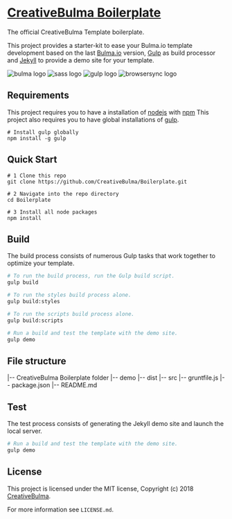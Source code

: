 # [CreativeBulma Boilerplate](https://creativebulma.net/)
The official CreativeBulma Template boilerplate.

This project provides a starter-kit to ease your Bulma.io template development based on the last [Bulma.io](https://bulma.io) version, [Gulp](https://gulpjs.com/) as build processor and [Jekyll](https://jekyllrb.com/) to provide a demo site for your template.

![bulma logo](https://bulma.io/images/bulma-logo.png)
![sass logo](https://user-images.githubusercontent.com/10498583/31125541-e2a732e6-a848-11e7-959d-7d7b0c138124.jpg)
![gulp logo](https://user-images.githubusercontent.com/10498583/31125542-e2a78b88-a848-11e7-8ac5-c396f46e811f.jpg)
![browsersync logo](https://user-images.githubusercontent.com/10498583/31125540-e2a6eed0-a848-11e7-817a-69c5619f772a.jpg)

## Requirements
This project requires you to have a installation of [nodejs](https://nodejs.org/en/) with [npm](https://www.npmjs.com/get-npm)
This project also requires you to have global installations of [gulp](http://gulpjs.com/).
```
# Install gulp globally
npm install -g gulp
```

## Quick Start
```
# 1 Clone this repo
git clone https://github.com/CreativeBulma/Boilerplate.git

# 2 Navigate into the repo directory
cd Boilerplate

# 3 Install all node packages
npm install
```

## Build
The build process consists of numerous Gulp tasks that work together to optimize your template.
``` bash
# To run the build process, run the Gulp build script.
gulp build

# To run the styles build process alone.
gulp build:styles

# To run the scripts build process alone.
gulp build:scripts

# Run a build and test the template with the demo site.
gulp demo
```

## File structure
|-- CreativeBulma Boilerplate folder
    |-- demo
    |-- dist
    |-- src
    |-- gruntfile.js
    |-- package.json
    |-- README.md

## Test
The test process consists of generating the Jekyll demo site and launch the local server.
``` bash
# Run a build and test the template with the demo site.
gulp demo
```

## License
This project is licensed under the MIT license, Copyright (c) 2018 [CreativeBulma](https://creativebulma.net).

For more information see `LICENSE.md`.
